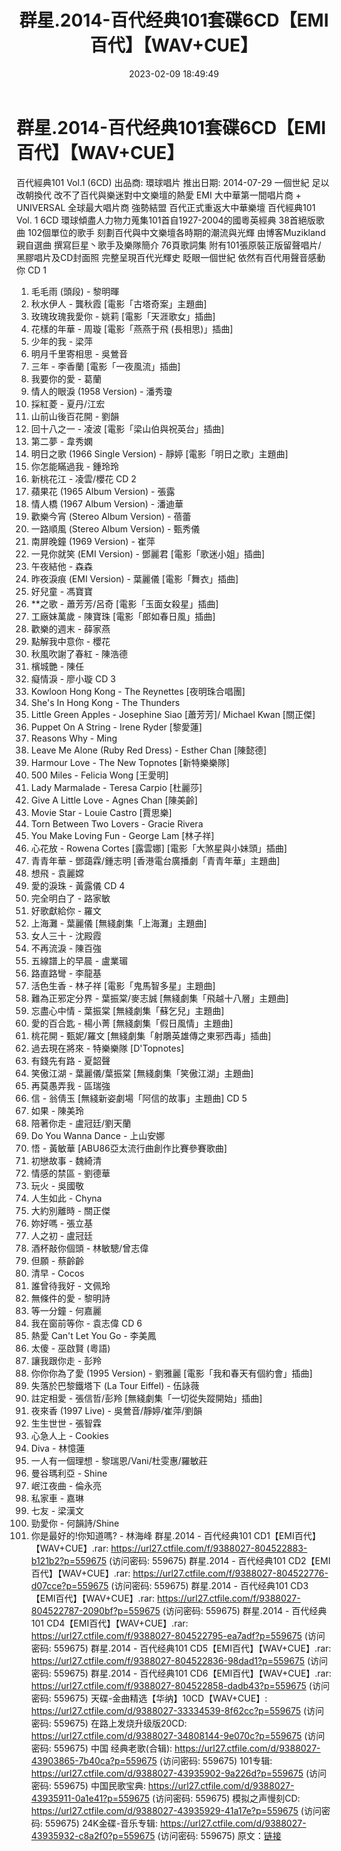 ﻿---
title: 群星.2014-百代经典101套碟6CD【EMI百代】【WAV+CUE】
date: 2023-02-09 18:49:49
categories: WAV车载音乐、镜像
tags: 华语中文
---
# 群星.2014-百代经典101套碟6CD【EMI百代】【WAV+CUE】

百代經典101 Vol.1 (6CD)
出品商: 環球唱片
推出日期: 2014-07-29
一個世紀 足以改朝換代
改不了百代與樂迷對中文樂壇的熱愛
EMI 大中華第一間唱片商 +
UNIVERSAL 全球最大唱片商
強勢結盟
百代正式重返大中華樂壇
百代經典101 Vol. 1 6CD
環球傾盡人力物力蒐集101首自1927-2004的國粵英經典
38首絕版歌曲 102個單位的歌手
刻劃百代與中文樂壇各時期的潮流與光輝
由博客Muzikland親自選曲 撰寫巨星丶歌手及樂隊簡介
76頁歌詞集 附有101張原裝正版留聲唱片/ 黑膠唱片及CD封面照
完整呈現百代光輝史
眨眼一個世紀 依然有百代用聲音感動你
CD 1
01. 毛毛雨 (頭段) - 黎明暉
02. 秋水伊人 - 龔秋霞 [電影「古塔奇案」主題曲]
03. 玫瑰玫瑰我愛你 - 姚莉 [電影「天涯歌女」插曲]
04. 花樣的年華 - 周璇 [電影「燕燕于飛 (長相思)」插曲]
05. 少年的我 - 梁萍
06. 明月千里寄相思 - 吳鶯音
07. 三年 - 李香蘭 [電影「一夜風流」插曲]
08. 我要你的愛 - 葛蘭
09. 情人的眼淚 (1958 Version) - 潘秀瓊
10. 採紅菱 - 夏丹/江宏
11. 山前山後百花開 - 劉韻
12. 回十八之一 - 凌波 [電影「梁山伯與祝英台」插曲]
13. 第二夢 - 韋秀嫻
14. 明日之歌 (1966 Single Version) - 靜婷
[電影「明日之歌」主題曲]
15. 你怎能瞞過我 - 鍾玲玲
16. 新桃花江 - 凌雲/櫻花
CD 2
01. 蘋果花 (1965 Album Version) - 張露
02. 情人橋 (1967 Album Version) - 潘迪華
03. 歡樂今宵 (Stereo Album Version) - 蓓蕾
04. 一路順風 (Stereo Album Version) - 甄秀儀
05. 南屏晚鐘 (1969 Version) - 崔萍
06. 一見你就笑 (EMI Version) - 鄧麗君
[電影「歌迷小姐」插曲]
07. 午夜結他 - 森森
08. 昨夜淚痕 (EMI Version) - 葉麗儀
[電影「舞衣」插曲]
09. 好兒童 - 馮寶寶
10. **之歌 - 蕭芳芳/呂奇 [電影「玉面女殺星」插曲]
11. 工廠妹萬歲 - 陳寶珠 [電影「郎如春日風」插曲]
12. 歡樂的週末 - 薛家燕
13. 點解我中意你 - 櫻花
14. 秋風吹謝了春紅 - 陳浩德
15. 檳城艷 - 陳任
16. 癡情淚 - 廖小璇
CD 3
01. Kowloon Hong Kong - The Reynettes
[夜明珠合唱團]
02. She's In Hong Kong - The Thunders
03. Little Green Apples - Josephine Siao [蕭芳芳]/ Michael Kwan
[關正傑]
04. Puppet On A String - Irene Ryder
[黎愛蓮]
05. Reasons Why - Ming
06. Leave Me Alone (Ruby Red Dress) - Esther Chan
[陳懿德]
07. Harmour Love - The New Topnotes
[新特樂樂隊]
08. 500 Miles - Felicia Wong [王愛明]
09. Lady Marmalade - Teresa Carpio
[杜麗莎]
10. Give A Little Love - Agnes Chan
[陳美齡]
11. Movie Star - Louie Castro [賈思樂]
12. Torn Between Two Lovers - Gracie
Rivera
13. You Make Loving Fun - George Lam
[林子祥]
14. 心花放 - Rowena Cortes [露雲娜]
[電影「大煞星與小妹頭」插曲]
15. 青青年華 - 鄧藹霖/鍾志明 [香港電台廣播劇「青青年華」主題曲]
16. 想飛 - 袁麗嫦
17. 愛的淚珠 - 黃露儀
CD 4
01. 完全明白了 - 路家敏
02. 好歌獻給你 - 羅文
03. 上海灘 - 葉麗儀 [無綫劇集「上海灘」主題曲]
04. 女人三十 - 沈殿霞
05. 不再流淚 - 陳百強
06. 五線譜上的早晨 - 盧業瑂
07. 路直路彎 - 李龍基
08. 活色生香 - 林子祥 [電影「鬼馬智多星」主題曲]
09. 難為正邪定分界 - 葉振棠/麥志誠 [無綫劇集「飛越十八層」主題曲]
10. 忘盡心中情 - 葉振棠 [無綫劇集「蘇乞兒」主題曲]
11. 愛的百合匙 - 楊小菁 [無綫劇集「假日風情」主題曲]
12. 桃花開 - 甄妮/羅文 [無綫劇集「射鵰英雄傳之東邪西毒」插曲]
13. 過去現在將來 - 特樂樂隊 [D'Topnotes]
14. 有錢先有路 - 夏韶聲
15. 笑傲江湖 - 葉麗儀/葉振棠 [無綫劇集「笑傲江湖」主題曲]
16. 再莫愚弄我 - 區瑞強
17. 信 - 翁倩玉 [無綫新姿劇場「阿信的故事」主題曲]
CD 5
01. 如果 - 陳美玲
02. 陪著你走 - 盧冠廷/劉天蘭
03. Do You Wanna Dance - 上山安娜
04. 悟 - 黃敏華 [ABU86亞太流行曲創作比賽參賽歌曲]
05. 初戀故事 - 魏綺清
06. 情感的禁區 - 劉德華
07. 玩火 - 吳國敬
08. 人生如此 - Chyna
09. 大約別離時 - 關正傑
10. 妳好嗎 - 張立基
11. 人之初 - 盧冠廷
12. 酒杯敲你個頭 - 林敏驄/曾志偉
13. 但願 - 蔡齡齡
14. 清早 - Cocos
15. 誰曾待我好 - 文佩玲
16. 無條件的愛 - 黎明詩
17. 等一分鐘 - 何嘉麗
18. 我在窗前等你 - 袁志偉
CD 6
01. 熱愛 Can't Let You Go - 李美鳳
02. 太傻 - 巫啟賢 (粵語)
03. 讓我跟你走 - 彭羚
04. 你你你為了愛 (1995 Version) - 劉雅麗
[電影「我和春天有個約會」插曲]
05. 失落於巴黎鐵塔下 (La Tour Eiffel) - 伍詠薇
06. 註定相愛 - 張信哲/彭羚 [無綫劇集「一切從失蹤開始」插曲]
07. 夜來香 (1997 Live) - 吳鶯音/靜婷/崔萍/劉韻
08. 生生世世 - 張智霖
09. 心急人上 - Cookies
10. Diva - 林憶蓮
11. 一人有一個理想 - 黎瑞恩/Vani/杜雯惠/羅敏莊
12. 曼谷瑪利亞 - Shine
13. 岷江夜曲 - 倫永亮
14. 私家車 - 嘉琳
15. 七友 - 梁漢文
16. 勁愛你 - 何韻詩/Shine
17. 你是最好的!你知道嗎? - 林海峰
群星.2014 - 百代经典101 CD1【EMI百代】【WAV+CUE】.rar: https://url27.ctfile.com/f/9388027-804522883-b121b2?p=559675
(访问密码: 559675)
群星.2014 - 百代经典101 CD2【EMI百代】【WAV+CUE】.rar: https://url27.ctfile.com/f/9388027-804522776-d07cce?p=559675
(访问密码: 559675)
群星.2014 - 百代经典101 CD3【EMI百代】【WAV+CUE】.rar: https://url27.ctfile.com/f/9388027-804522787-2090bf?p=559675
(访问密码: 559675)
群星.2014 - 百代经典101 CD4【EMI百代】【WAV+CUE】.rar: https://url27.ctfile.com/f/9388027-804522795-ea7adf?p=559675
(访问密码: 559675)
群星.2014 - 百代经典101 CD5【EMI百代】【WAV+CUE】.rar: https://url27.ctfile.com/f/9388027-804522836-98dad1?p=559675
(访问密码: 559675)
群星.2014 - 百代经典101 CD6【EMI百代】【WAV+CUE】.rar: https://url27.ctfile.com/f/9388027-804522858-dadb43?p=559675
(访问密码: 559675)
天碟-金曲精选【华纳】10CD【WAV+CUE】: https://url27.ctfile.com/d/9388027-33334539-8f62cc?p=559675
(访问密码: 559675)
在路上发烧升级版20CD: https://url27.ctfile.com/d/9388027-34808144-9e070c?p=559675
(访问密码: 559675)
中国 经典老歌(合辑): https://url27.ctfile.com/d/9388027-43903865-7b40ca?p=559675
(访问密码: 559675)
101专辑: https://url27.ctfile.com/d/9388027-43935902-9a226d?p=559675
(访问密码: 559675)
中国民歌宝典: https://url27.ctfile.com/d/9388027-43935911-0a1e41?p=559675
(访问密码: 559675)
模拟之声慢刻CD: https://url27.ctfile.com/d/9388027-43935929-41a17e?p=559675
(访问密码: 559675)
24K金碟-音乐专辑: https://url27.ctfile.com/d/9388027-43935932-c8a2f0?p=559675
(访问密码: 559675)
原文：[链接](https://blog.sina.com.cn/s/blog_1647c7e76010310rz.html)
